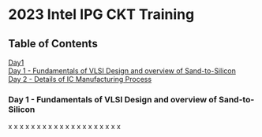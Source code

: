 # 2023 Intel IPG CKT Training

## Table of Contents
[Day1](#day1)
<br>
<a href="#day">Day 1 - Fundamentals of VLSI Design and overview of Sand-to-Silicon</a>
<br>
<a href="#day">Day 2 - Details of IC Manufacturing Process</a>

### Day 1 - Fundamentals of VLSI Design and overview of Sand-to-Silicon
x
x
x
x
x
x
x
x
x
x
x
x
x
x
x
x
x
x
x
x



         
         
         
